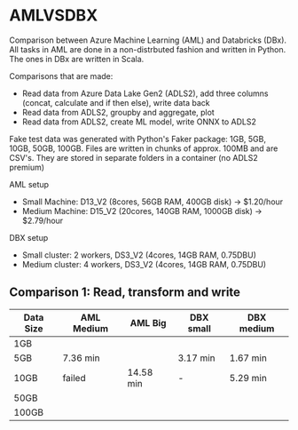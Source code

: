 # AMLVSDBX
Comparison between Azure Machine Learning (AML) and Databricks (DBx). All tasks in AML are done in a non-distrbuted fashion and written in Python. The ones in DBx are written in Scala. 

Comparisons that are made:
- Read data from Azure Data Lake Gen2 (ADLS2), add three columns (concat, calculate and if then else), write data back
- Read data from ADLS2, groupby and aggregate, plot
- Read data from ADLS2, create ML model, write ONNX to ADLS2

Fake test data was generated with Python's Faker package: 1GB, 5GB, 10GB, 50GB, 100GB. Files are written in chunks of approx. 100MB and are CSV's. They are stored in separate folders in a container (no ADLS2 premium)

AML setup
- Small Machine: D13_V2 (8cores, 56GB RAM, 400GB disk) -> $1.20/hour
- Medium Machine: D15_V2 (20cores, 140GB RAM, 1000GB disk) -> $2.79/hour

DBX setup
- Small cluster: 2 workers, DS3_V2 (4cores, 14GB RAM, 0.75DBU)
- Medium cluster: 4 workers, DS3_V2 (4cores, 14GB RAM, 0.75DBU)

## Comparison 1: Read, transform and write
| Data Size | AML Medium | AML Big | DBX small | DBX medium |
|---|---|---|---|---|
| 1GB |  |  |  |  |
| 5GB | 7.36 min |  | 3.17 min | 1.67 min |
| 10GB | failed | 14.58 min | - | 5.29 min |
| 50GB |  |  |  |  |
| 100GB |  |  |  |  |
